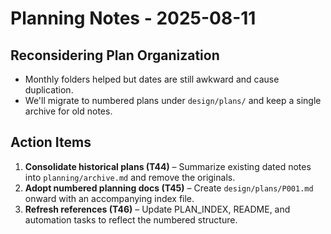 # Planning Notes - 2025-08-11

## Reconsidering Plan Organization
- Monthly folders helped but dates are still awkward and cause duplication.
- We'll migrate to numbered plans under `design/plans/` and keep a single archive for old notes.

## Action Items
1. **Consolidate historical plans (T44)** – Summarize existing dated notes into `planning/archive.md` and remove the originals.
2. **Adopt numbered planning docs (T45)** – Create `design/plans/P001.md` onward with an accompanying index file.
3. **Refresh references (T46)** – Update PLAN_INDEX, README, and automation tasks to reflect the numbered structure.
